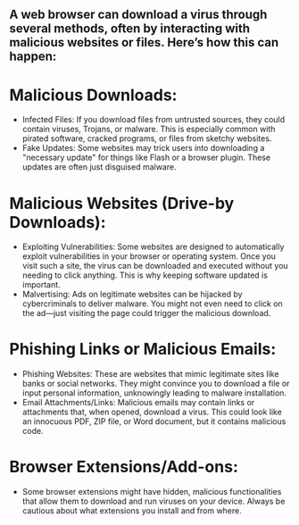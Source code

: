 ## A web browser can download a virus through several methods, often by interacting with malicious websites or files. Here’s how this can happen:

# Malicious Downloads:

  * Infected Files: If you download files from untrusted sources, they could contain viruses, Trojans, or malware. This is especially common with pirated software, cracked programs, or files from sketchy websites.
  * Fake Updates: Some websites may trick users into downloading a "necessary update" for things like Flash or a browser plugin. These updates are often just disguised malware.

# Malicious Websites (Drive-by Downloads):

  * Exploiting Vulnerabilities: Some websites are designed to automatically exploit vulnerabilities in your browser or operating system. Once you visit such a site, the virus can be downloaded and executed without you needing to click anything. This is why keeping software updated is important.
  * Malvertising: Ads on legitimate websites can be hijacked by cybercriminals to deliver malware. You might not even need to click on the ad—just visiting the page could trigger the malicious download.

# Phishing Links or Malicious Emails:

  * Phishing Websites: These are websites that mimic legitimate sites like banks or social networks. They might convince you to download a file or input personal information, unknowingly leading to malware installation.
  * Email Attachments/Links: Malicious emails may contain links or attachments that, when opened, download a virus. This could look like an innocuous PDF, ZIP file, or Word document, but it contains malicious code.

# Browser Extensions/Add-ons:

  * Some browser extensions might have hidden, malicious functionalities that allow them to download and run viruses on your device. Always be cautious about what extensions you install and from where.
